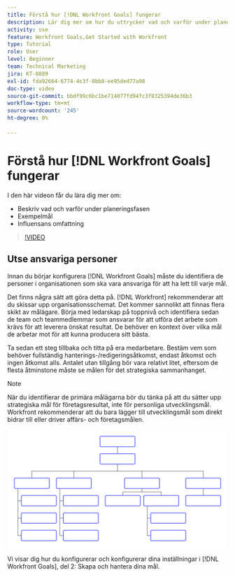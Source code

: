 ```yaml
---
title: Förstå hur [!DNL Workfront Goals] fungerar
description: Lär dig mer om hur du uttrycker vad och varför under planeringsfasen, exempelmål och omfattningen av påverkan.
activity: use
feature: Workfront Goals,Get Started with Workfront
type: Tutorial
role: User
level: Beginner
team: Technical Marketing
jira: KT-8889
exl-id: fda92664-6774-4c3f-8bb8-ee95ded77a98
doc-type: video
source-git-commit: bbdf99c6bc1be714077fd94fc3f8325394de36b3
workflow-type: tm+mt
source-wordcount: '245'
ht-degree: 0%

---
```


# Förstå hur [!DNL Workfront Goals] fungerar

I den här videon får du lära dig mer om:

* Beskriv vad och varför under planeringsfasen
* Exempelmål
* Influensans omfattning

>[!VIDEO](https://video.tv.adobe.com/v/335183/?quality=12&learn=on&enablevpops=1)

## Utse ansvariga personer

Innan du börjar konfigurera [!DNL Workfront Goals] måste du identifiera de personer i organisationen som ska vara ansvariga för att ha lett till varje mål.

Det finns några sätt att göra detta på. [!DNL Workfront] rekommenderar att du skissar upp organisationsschemat. Det kommer sannolikt att finnas flera skikt av målägare. Börja med ledarskap på toppnivå och identifiera sedan de team och teammedlemmar som ansvarar för att utföra det arbete som krävs för att leverera önskat resultat. De behöver en kontext över vilka mål de arbetar mot för att kunna producera sitt bästa.

Ta sedan ett steg tillbaka och titta på era medarbetare. Bestäm vem som behöver fullständig hanterings-/redigeringsåtkomst, endast åtkomst och ingen åtkomst alls. Antalet utan tillgång bör vara relativt litet, eftersom de flesta åtminstone måste se målen för det strategiska sammanhanget.

>[!NOTE]
>
>När du identifierar de primära målägarna bör du tänka på att du sätter upp strategiska mål för företagsresultat, inte för personliga utvecklingsmål. Workfront rekommenderar att du bara lägger till utvecklingsmål som direkt bidrar till eller driver affärs- och företagsmålen.

![Tomt organisationsschema](assets/01-workfront-goals-blank-org-chart.png)

Vi visar dig hur du konfigurerar och konfigurerar dina inställningar i [!DNL Workfront Goals], del 2: Skapa och hantera dina mål.

<!--
URL for part 2 reference above
-->
